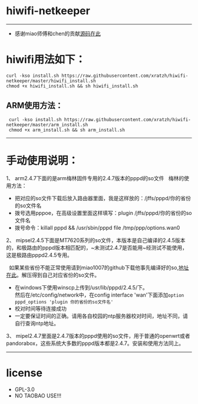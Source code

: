 # hiwifi-netkeeper  

---

- 感谢miao师傅和chen的贡献[源码在此](https://github.com/miao1007/Openwrt-NetKeeper)

# hiwifi用法如下：  

 ```
 curl -kso install.sh https://raw.githubusercontent.com/xratzh/hiwifi-netkeeper/master/hiwifi_install.sh
 chmod +x hiwifi_install.sh && sh hiwifi_install.sh
 ```
## ARM使用方法：

```
 curl -kso install.sh https://raw.githubusercontent.com/xratzh/hiwifi-netkeeper/master/arm_install.sh
 chmod +x arm_install.sh && sh arm_install.sh
```

 ---

# 手动使用说明： 

1、 arm2.4.7下面的是arm梅林固件专用的2.4.7版本的pppd的so文件
   梅林的使用方法：  

- 把对应的so文件下载后放入路由器里面，我是这样放的：/jffs/pppd/你的省份的so文件名  
- 拨号选用pppoe，在高级设置里面这样填写：plugin /jffs/pppd/你的省份的so文件名   
- 拨号命令：killall pppd && /usr/sbin/pppd file /tmp/ppp/options.wan0

2、 mipsel2.4.5下面是MT7620系列的so文件，本版本是自己编译的2.4.5版本的，和极路由的pppd版本相匹配的，~未测试2.4.7是否能用~经测试不能使用，这是极路由pppd2.4.5专用。  

   如果某些省份不能正常使用请到miao1007的github下载他事先编译好的so,[地址在此](https://github.com/miao1007/Openwrt-NetKeeper/releases)。解压得到自己对应省份的so文件。  

- 在windows下使用winscp上传到/usr/lib/pppd/2.4.5/下。  
   然后在/etc/config/network中，在config interface 'wan'下面添加`option pppd_options 'plugin 你的省份的so文件名'`  
- 校对时间等待连接成功  
- 一定要保证时间的正确。请用各自校园的ntp服务器校对时间，地址不同，请自行查询ntp地址。

3、 mipel2.4.7里面是2.4.7版本的pppd使用的so文件，用于普通的openwrt或者pandorabox，这些系统大多数的pppd版本都是2.4.7。安装和使用方法同上。 

---
# license  

- GPL-3.0
- NO TAOBAO USE!!!
